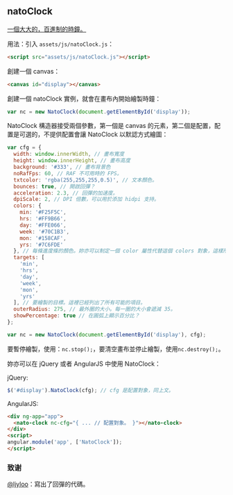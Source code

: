 natoClock
---

[一個大大的，百進制的時鐘。](http://lab.nat.moe/natoClock/)

用法：引入 `assets/js/natoClock.js`：

```html
<script src="assets/js/natoClock.js"></script>
```

創建一個 canvas：

```html
<canvas id="display"></canvas>
```

創建一個 natoClock 實例，就會在畫布內開始繪製時鐘：

```javascript
var nc = new NatoClock(document.getElementById('display'));
```

NatoClock 構造器接受兩個參數，第一個是 canvas 的元素，第二個是配置，配置是可選的，不提供配置會讓 NatoClock 以默認方式繪圖：

```javascript
var cfg = {
  width: window.innerWidth, // 畫布寬度
  height: window.innerHeight, // 畫布高度
  background: '#333', // 畫布背景色
  noRafFps: 60, // RAF 不可用時的 FPS。
  txtcolor: 'rgba(255,255,255,0.5)', // 文本顏色。
  bounces: true, // 開啟回彈？
  acceleration: 2.3, // 回彈的加速度。
  dpiScale: 2, // DPI 倍數，可以用於添加 hidpi 支持。
  colors: {
    min: '#F25F5C',
    hrs: '#FF9B66',
    day: '#FFE066',
    week: '#70C1B3',
    mon: '#158CAF',
    yrs: '#7C6FDE'
  }, // 每條進度條的顏色。妳亦可以制定一個 color 屬性代替這個 colors 對象，這樣所有的條進度都會是一個顏色。
  targets: [
    'min',
    'hrs',
    'day',
    'week',
    'mon',
    'yrs'
  ], // 要繪製的目標。這裡已經列出了所有可能的項目。
  outerRadius: 275, // 最外圈的大小。每一圈的大小會遞減 35。
  showPercentage: true // 在圓弧上顯示百分比？
};

var nc = new NatoClock(document.getElementById('display'), cfg);
```

要暫停繪製，使用：`nc.stop();`，要清空畫布並停止繪製，使用`nc.destroy();`。

妳亦可以在 jQuery 或者 AngularJS 中使用 NatoClock：

jQuery:

```javascript
$('#display').NatoClock(cfg); // cfg 是配置對象，同上文。
```

AngularJS:

```html
<div ng-app="app">
  <nato-clock nc-cfg="{ ... // 配置對象。 }"></nato-clock>
</div>
<script>
angular.module('app', ['NatoClock']);
</script>
```


### 致谢

[@ljyloo](https://github.com/ljyloo)：寫出了回彈的代碼。
